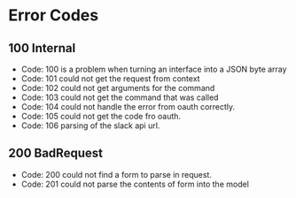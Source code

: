 # Error Codes

## 100 Internal

* Code: 100 is a problem when turning an interface into a JSON byte array
* Code: 101 could not get the request from context
* Code: 102 could not get arguments for the command
* Code: 103 could not get the command that was called
* Code: 104 could not handle the error from oauth correctly.
* Code: 105 could not get the code fro oauth.
* Code: 106 parsing of the slack api url.

## 200 BadRequest

* Code: 200 could not find a form to parse in request.
* Code: 201 could not parse the contents of form into the model
